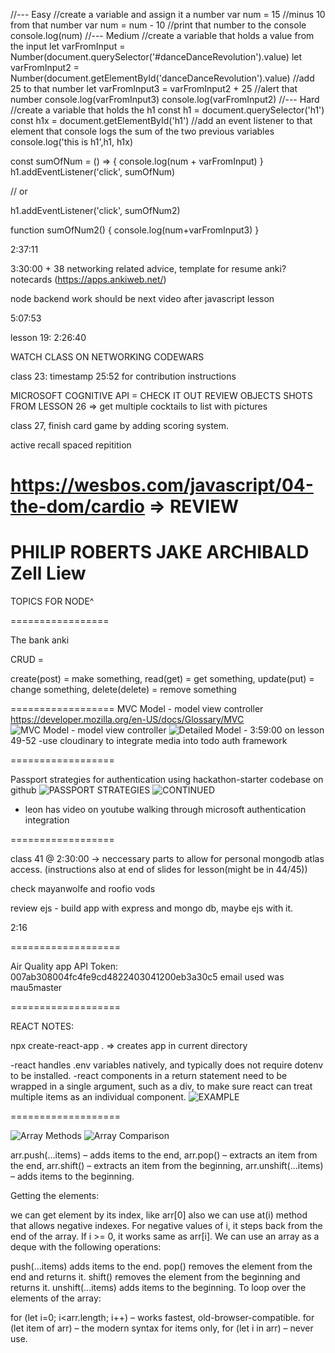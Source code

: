 //--- Easy
//create a variable and assign it a number
var num = 15
//minus 10 from that number
var num = num - 10
//print that number to the console
console.log(num)
//--- Medium
//create a variable that holds a value from the input
let varFromInput = Number(document.querySelector('#danceDanceRevolution').value)
let varFromInput2 = Number(document.getElementById('danceDanceRevolution').value)
//add 25 to that number
let varFromInput3 = varFromInput2 + 25
//alert that number
console.log(varFromInput3)
console.log(varFromInput2)
//--- Hard
//create a variable that holds the h1
const h1 = document.querySelector('h1')
const h1x = document.getElementById('h1')
//add an event listener to that element that console logs the sum of the two previous variables
console.log('this is h1',h1, h1x)

const sumOfNum = () => {
  console.log(num + varFromInput)
}
h1.addEventListener('click', sumOfNum)

// or

h1.addEventListener('click', sumOfNum2)

function sumOfNum2() {
  console.log(num+varFromInput3)
}

2:37:11

3:30:00 + 38 networking related advice, template for resume anki? notecards (https://apps.ankiweb.net/)

node backend work should be next video after javascript lesson

5:07:53

lesson 19: 2:26:40

WATCH CLASS ON NETWORKING
CODEWARS

class 23: timestamp 25:52 for contribution instructions

MICROSOFT COGNITIVE API = CHECK IT OUT
REVIEW OBJECTS SHOTS FROM LESSON 26 => get multiple cocktails to list with pictures 

class 27, finish card game by adding scoring system. 

active recall
spaced repitition

https://wesbos.com/javascript/04-the-dom/cardio =>  REVIEW
===========
PHILIP ROBERTS
JAKE ARCHIBALD
Zell Liew
===========
TOPICS FOR NODE^

=================

The bank anki

CRUD = 

create(post) = make something, 
read(get) = get something, 
update(put) = change something, 
delete(delete) = remove something

==================
MVC Model - model view controller
https://developer.mozilla.org/en-US/docs/Glossary/MVC
![MVC Model - model view controller](image.png)
![Detailed Model](image-1.png) - 3:59:00 on lesson 49-52
-use cloudinary to integrate media into todo auth framework

==================

Passport strategies for authentication using hackathon-starter codebase on github
![PASSPORT STRATEGIES](image-2.png)
![CONTINUED](image-3.png)

* leon has video on youtube walking through microsoft authentication integration

==================


class 41 @ 2:30:00 -> neccessary parts to allow for personal mongodb atlas access. (instructions also at end of slides for lesson(might be in 44/45))

check mayanwolfe and roofio vods

review ejs - build app with express and mongo db, maybe ejs with it.   

2:16

===================

Air Quality app API Token: 007ab308004fc4fe9cd4822403041200eb3a30c5
email used was mau5master

===================

REACT NOTES:

npx create-react-app . => creates app in current directory

-react handles .env variables natively, and typically does not require dotenv to be installed.
-react components in a return statement need to be wrapped in a single argument, such as a div, to make sure react can treat multiple items as an individual component.
![EXAMPLE](image-4.png)

===================

![Array Methods](image-5.png)
![Array Comparison](image-6.png)

arr.push(...items) – adds items to the end,
arr.pop() – extracts an item from the end,
arr.shift() – extracts an item from the beginning,
arr.unshift(...items) – adds items to the beginning.

Getting the elements:

we can get element by its index, like arr[0]
also we can use at(i) method that allows negative indexes. For negative values of i, it steps back from the end of the array. If i >= 0, it works same as arr[i].
We can use an array as a deque with the following operations:

push(...items) adds items to the end.
pop() removes the element from the end and returns it.
shift() removes the element from the beginning and returns it.
unshift(...items) adds items to the beginning.
To loop over the elements of the array:

for (let i=0; i<arr.length; i++) – works fastest, old-browser-compatible.
for (let item of arr) – the modern syntax for items only,
for (let i in arr) – never use.
